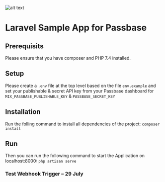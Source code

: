 ![alt text](https://i.imgur.com/cOj85Lg.jpg "Passbase Header")
 
# Laravel Sample App for Passbase

## Prerequisits

Please ensure that you have composer and PHP 7.4 installed.

## Setup

Please create a `.env` file at the top level based on the file `env.example` and set your publishable & secret API key from your Passbase dashboard for `MIX_PASSBASE_PUBLISHABLE_KEY` & `PASSBASE_SECRET_KEY`

## Installation

Run the folling command to install all dependencies of the project: `composer install`

## Run

Then you can run the following command to start the Application on localhost:8000: `php artisan serve`

### Test Webhook Trigger – 29 July

